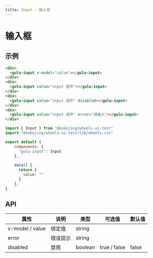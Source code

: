 ```yaml
---
title: Input - 输入框
---
```

# 输入框

## 示例

<ClientOnly>
  <input-demos />
</ClientOnly>

```html
<div>
  <gulu-input v-model="value"></gulu-input>
</div>
<div>
  <gulu-input value="input 组件"></gulu-input>
</div>
<div>
  <gulu-input value="input 组件" disabled></gulu-input>
</div>
<div>
  <gulu-input value="input 组件" error="请输入"></gulu-input>
</div>
```

```javascript
import { Input } from "@kokojing/wheels-ui-test"
import "@kokojing/wheels-ui-test/lib/wheels.css"

export default {
    components: {
      "gulu-input": Input
    },
    
    data() {
      return {
        value: ""
      }
    },
}
```

## API

| 属性 | 说明     | 类型    | 可选值       | 默认值 |
| ---- | ------ | ------------ | ------ | ---- |
| v-model / value | 绑定值   | string  |              |  |
| error | 错误提示 | string  |              |  |
| disabled | 禁用     | boolean | true / false | false |
